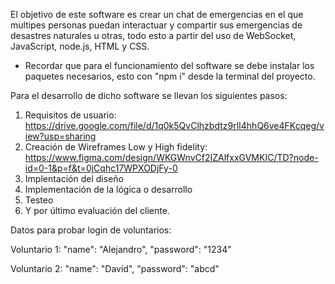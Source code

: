 El objetivo de este software es crear un chat de emergencias en el que multipes personas puedan interactuar y compartir sus emergencias de desastres naturales u otras,
todo esto a partir del uso de WebSocket, JavaScript, node.js, HTML y CSS.

- Recordar que para el funcionamiento del software se debe instalar los paquetes necesarios, esto con "npm i" desde la terminal del proyecto. 

Para el desarrollo de dicho software se llevan los siguientes pasos:
1. Requisitos de usuario: https://drive.google.com/file/d/1q0k5QvClhzbdtz9rlI4hhQ6ve4FKcqeg/view?usp=sharing 
2. Creación de Wireframes Low y High fidelity: https://www.figma.com/design/WKGWnvCf2IZAlfxxGVMKIC/TD?node-id=0-1&p=f&t=0jCqhc17WPXODjFy-0
3. Implentación del diseño
4. Implementación de la lógica o desarrollo
5. Testeo
6. Y por último evaluación del cliente.

Datos para probar login de voluntarios:

Voluntario 1:
"name": "Alejandro",
"password": "1234"

Voluntario 2:
"name": "David",
"password": "abcd"
